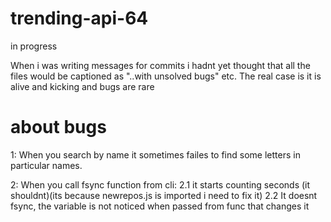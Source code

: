 # trending-api-64

in progress

When i was writing messages for commits i hadnt yet thought that all the files would be captioned as "..with unsolved bugs" etc. 
The real case is it is alive and kicking and bugs are rare

# about bugs
1: When you search by name it sometimes failes to find some letters in particular names.

2: When you call fsync function from cli: 
2.1 it starts counting seconds (it shouldnt)(its because newrepos.js is imported i need to fix it)
2.2 It doesnt fsync, the variable is not noticed when passed from func that changes it
